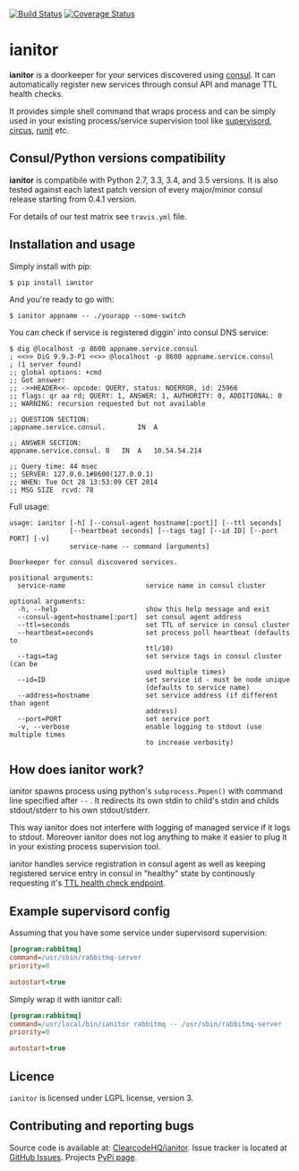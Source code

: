 [![Build Status](https://travis-ci.org/ClearcodeHQ/ianitor.svg?branch=master)](https://travis-ci.org/ClearcodeHQ/ianitor)
[![Coverage Status](https://img.shields.io/coveralls/ClearcodeHQ/ianitor.svg)](https://coveralls.io/r/ClearcodeHQ/ianitor)

# ianitor

**ianitor** is a doorkeeper for your services discovered using
[consul](https://www.consul.io/). It can automatically register new services
through consul API and manage TTL health checks.
 
It provides simple shell command that wraps process and can be simply used in
your existing process/service supervision tool like 
[supervisord](http://supervisord.org/), 
[circus](http://circus.readthedocs.org/en/0.11.1/),
[runit](http://smarden.org/runit/) etc.

## Consul/Python versions compatibility

**ianitor** is compatibile with Python 2.7, 3.3, 3.4, and 3.5 versions.
It is also tested against each latest patch version of every major/minor consul
release starting from 0.4.1 version.

For details of our test matrix see `travis.yml` file.

## Installation and usage

Simply install with pip:

    $ pip install ianitor
    
And you're ready to go with:

    $ ianitor appname -- ./yourapp --some-switch
    
You can check if service is registered diggin' into consul DNS service:

```console
$ dig @localhost -p 8600 appname.service.consul
; <<>> DiG 9.9.3-P1 <<>> @localhost -p 8600 appname.service.consul
; (1 server found)
;; global options: +cmd
;; Got answer:
;; ->>HEADER<<- opcode: QUERY, status: NOERROR, id: 25966
;; flags: qr aa rd; QUERY: 1, ANSWER: 1, AUTHORITY: 0, ADDITIONAL: 0
;; WARNING: recursion requested but not available

;; QUESTION SECTION:
;appname.service.consul.		IN	A

;; ANSWER SECTION:
appname.service.consul.	0	IN	A	10.54.54.214

;; Query time: 44 msec
;; SERVER: 127.0.0.1#8600(127.0.0.1)
;; WHEN: Tue Oct 28 13:53:09 CET 2014
;; MSG SIZE  rcvd: 78
```

Full usage:

    usage: ianitor [-h] [--consul-agent hostname[:port]] [--ttl seconds]
                   [--heartbeat seconds] [--tags tag] [--id ID] [--port PORT] [-v]
                   service-name -- command [arguments]
    
    Doorkeeper for consul discovered services.
    
    positional arguments:
      service-name                    service name in consul cluster
    
    optional arguments:
      -h, --help                      show this help message and exit
      --consul-agent=hostname[:port]  set consul agent address
      --ttl=seconds                   set TTL of service in consul cluster
      --heartbeat=seconds             set process poll heartbeat (defaults to
                                      ttl/10)
      --tags=tag                      set service tags in consul cluster (can be
                                      used multiple times)
      --id=ID                         set service id - must be node unique
                                      (defaults to service name)
      --address=hostname              set service address (if different than agent
                                      address)
      --port=PORT                     set service port
      -v, --verbose                   enable logging to stdout (use multiple times
                                      to increase verbosity)


## How does ianitor work?

ianitor spawns process using python's `subprocess.Popen()` with command line
specified after `--` . It redirects its own stdin to child's stdin and
childs stdout/stderr to his own stdout/stderr.

This way ianitor does not interfere with logging of managed service if it
logs to stdout. Moreover ianitor does not log anything to make it easier to
plug it in your existing process supervision tool.

ianitor handles service registration in consul agent as well as keeping
registered service entry in consul in "healthy" state by continously requesting
it's [TTL health check endpoint](http://www.consul.io/docs/agent/checks.html).

## Example supervisord config

Assuming that you have some service under supervisord supervision:

```ini
[program:rabbitmq]
command=/usr/sbin/rabbitmq-server
priority=0

autostart=true
```

Simply wrap it with ianitor call:

```ini
[program:rabbitmq]
command=/usr/local/bin/ianitor rabbitmq -- /usr/sbin/rabbitmq-server
priority=0

autostart=true
```

## Licence

`ianitor`  is licensed under LGPL license, version 3.


## Contributing and reporting bugs

Source code is available at:
[ClearcodeHQ/ianitor](https://github.com/ClearcodeHQ/ianitor). Issue tracker
is located at [GitHub Issues](https://github.com/ClearcodeHQ/ianitor/issues).
Projects [PyPi page](https://pypi.python.org/pypi/ianitor).

